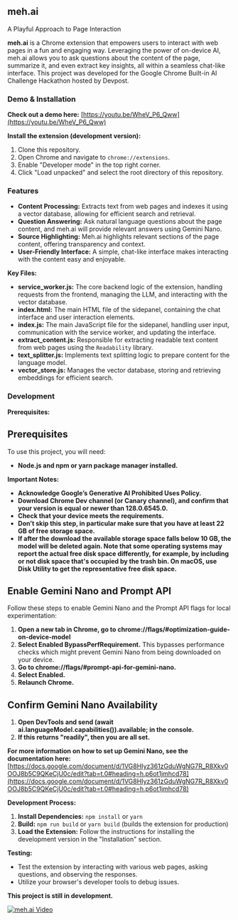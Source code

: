 ## meh.ai  
A Playful Approach to Page Interaction

**meh.ai** is a Chrome extension that empowers users to interact with web pages in a fun and engaging way. Leveraging the power of on-device AI, meh.ai allows you to ask questions about the content of the page, summarize it, and even extract key insights, all within a seamless chat-like interface. This project was developed for the Google Chrome Built-in AI Challenge Hackathon hosted by Devpost.

### Demo & Installation

**Check out a demo here:** [https://youtu.be/WheV_P6_Qww](https://youtu.be/WheV_P6_Qww)

**Install the extension (development version):**

1. Clone this repository.
2. Open Chrome and navigate to `chrome://extensions`.
3. Enable "Developer mode" in the top right corner.
4. Click "Load unpacked" and select the root directory of this repository.

### Features

- **Content Processing:** Extracts text from web pages and indexes it using a vector database, allowing for efficient search and retrieval.
- **Question Answering:** Ask natural language questions about the page content, and meh.ai will provide relevant answers using Gemini Nano.
- **Source Highlighting:** Meh.ai highlights relevant sections of the page content, offering transparency and context.
- **User-Friendly Interface:**  A simple, chat-like interface makes interacting with the content easy and enjoyable. 

**Key Files:**

- **service_worker.js:**  The core backend logic of the extension, handling requests from the frontend, managing the LLM, and interacting with the vector database.
- **index.html:**  The main HTML file of the sidepanel, containing the chat interface and user interaction elements.
- **index.js:** The main JavaScript file for the sidepanel, handling user input, communication with the service worker, and updating the interface.
- **extract_content.js:** Responsible for extracting readable text content from web pages using the `Readability` library.
- **text_splitter.js:** Implements text splitting logic to prepare content for the language model.
- **vector_store.js:**  Manages the vector database, storing and retrieving embeddings for efficient search.

### Development

**Prerequisites:**

## Prerequisites

To use this project, you will need:

* **Node.js and npm or yarn package manager installed.**

**Important Notes:**

* **Acknowledge Google’s Generative AI Prohibited Uses Policy.**
* **Download Chrome Dev channel (or Canary channel), and confirm that your version is equal or newer than 128.0.6545.0.**
* **Check that your device meets the requirements.**
* **Don’t skip this step, in particular make sure that you have at least 22 GB of free storage space.**
* **If after the download the available storage space falls below 10 GB, the model will be deleted again. Note that some operating systems may report the actual free disk space differently, for example, by including or not disk space that's occupied by the trash bin. On macOS, use Disk Utility to get the representative free disk space.**

## Enable Gemini Nano and Prompt API

Follow these steps to enable Gemini Nano and the Prompt API flags for local experimentation:

1. **Open a new tab in Chrome, go to chrome://flags/#optimization-guide-on-device-model**
2. **Select Enabled BypassPerfRequirement.** This bypasses performance checks which might prevent Gemini Nano from being downloaded on your device.
3. **Go to chrome://flags/#prompt-api-for-gemini-nano.**
4. **Select Enabled.**
5. **Relaunch Chrome.**

## Confirm Gemini Nano Availability

1. **Open DevTools and send (await ai.languageModel.capabilities()).available; in the console.**
2. **If this returns "readily", then you are all set.** 


**For more information on how to set up Gemini Nano, see the documentation here:** [https://docs.google.com/document/d/1VG8HIyz361zGduWgNG7R_R8Xkv0OOJ8b5C9QKeCjU0c/edit?tab=t.0#heading=h.p6ot1jmhcd78](https://docs.google.com/document/d/1VG8HIyz361zGduWgNG7R_R8Xkv0OOJ8b5C9QKeCjU0c/edit?tab=t.0#heading=h.p6ot1jmhcd78)

**Development Process:**

1. **Install Dependencies:** `npm install` or `yarn` 
2. **Build:** `npm run build` or `yarn build` (builds the extension for production)
3. **Load the Extension:**  Follow the instructions for installing the development version in the "Installation" section.

**Testing:**

- Test the extension by interacting with various web pages, asking questions, and observing the responses.
- Utilize your browser's developer tools to debug issues.

**This project is still in development.** 

[![meh.ai Video](https://img.youtube.com/vi/WheV_P6_Qww/0.jpg)](https://youtu.be/WheV_P6_Qww?si=2ONO2Tunx1YFtos6 "meh.ai Video")
